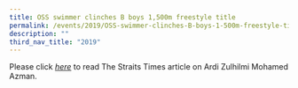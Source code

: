 ```yaml
---
title: OSS swimmer clinches B boys 1,500m freestyle title
permalink: /events/2019/OSS-swimmer-clinches-B-boys-1-500m-freestyle-title/
description: ""
third_nav_title: "2019"
---
```

Please click [_here_](https://www.straitstimes.com/sport/schools/school-sports-outram-secondary-swimmer-ardi-overcomes-illness-to-clinch-b-boys-1500m) to read The Straits Times article on Ardi Zulhilmi Mohamed Azman.